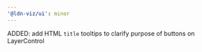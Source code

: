 ```yaml
---
'@ldn-viz/ui': minor
---
```


ADDED: add HTML `title` tooltips to clarify purpose of buttons on LayerControl
